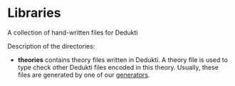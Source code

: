 # Libraries
A collection of hand-written files for Dedukti

Description of the directories:

- **theories** contains theory files written in Dedukti. A theory file is used to type check other Dedukti files encoded in this theory. Usually, these files are generated by one of our [generators](https://github.com/Deducteam/Libraries/tree/master/theories/README.md).
